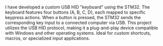 I have developed a custom USB HID "keyboard" using the STM32.  The keyboard features four buttons (A, B, C, D), each mapped to specific keypress actions. When a button is pressed, the STM32 sends the corresponding key input to a connected computer via USB. This project utilizes the USB HID protocol, making it a plug-and-play device compatible with Windows and other operating systems. Ideal for custom shortcuts, macros, or specialized input applications.
